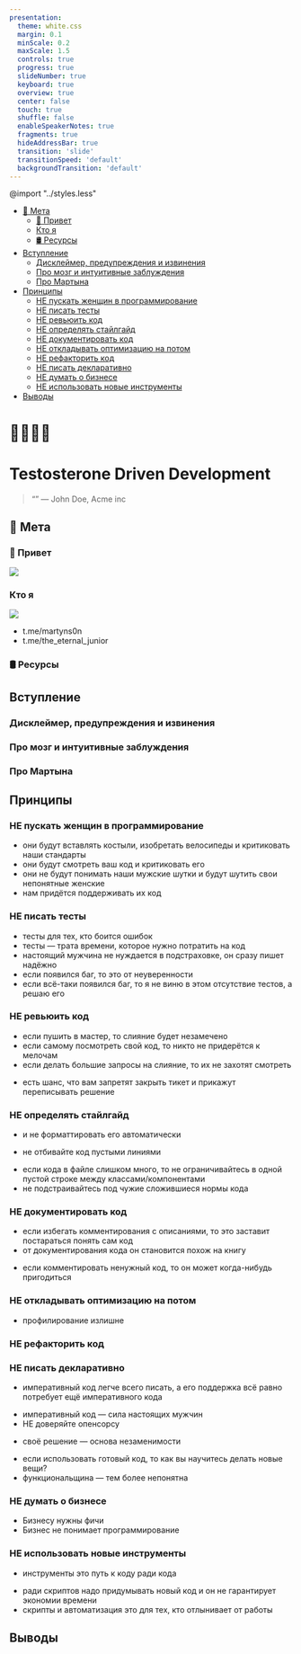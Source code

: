 ```yaml
---
presentation:
  theme: white.css
  margin: 0.1
  minScale: 0.2
  maxScale: 1.5
  controls: true
  progress: true
  slideNumber: true
  keyboard: true
  overview: true
  center: false
  touch: true
  shuffle: false
  enableSpeakerNotes: true
  fragments: true
  hideAddressBar: true
  transition: 'slide'
  transitionSpeed: 'default'
  backgroundTransition: 'default'
---
```


@import "../styles.less"

<!-- slide id="toc" -->

- [🧿 Мета](#-мета)
  - [🤚 Привет](#-привет)
  - [Кто я](#кто-я)
  - [🛢 Ресурсы](#-ресурсы)
- [Вступление](#вступление)
  - [Дисклеймер, предупреждения и извинения](#дисклеймер-предупреждения-и-извинения)
  - [Про мозг и интуитивные заблуждения](#про-мозг-и-интуитивные-заблуждения)
  - [Про Мартына](#про-мартына)
- [Принципы](#принципы)
  - [НЕ пускать женщин в программирование](#не-пускать-женщин-в-программирование)
  - [НЕ писать тесты](#не-писать-тесты)
  - [НЕ ревьюить код](#не-ревьюить-код)
  - [НЕ определять стайлгайд](#не-определять-стайлгайд)
  - [НЕ документировать код](#не-документировать-код)
  - [НЕ откладывать оптимизацию на потом](#не-откладывать-оптимизацию-на-потом)
  - [НЕ рефакторить код](#не-рефакторить-код)
  - [НЕ писать декларативно](#не-писать-декларативно)
  - [НЕ думать о бизнесе](#не-думать-о-бизнесе)
  - [НЕ использовать новые инструменты](#не-использовать-новые-инструменты)
- [Выводы](#выводы)

<!-- slide class="milestone" data-notes="" -->
# 💢🧔🏻💢
# Testosterone Driven Development

<!-- slide data-note="Цитата" -->

> “”
― John Doe, Acme inc

<!-- slide class="milestone" data-notes=""-->
## 🧿 Мета

<!-- slide id="hi" data-notes="Меня зовут Мартын и вы можете меня знать по таким докладам как «255 оттенков серого», «Не QWERTY единой» и «Слабость воли»"-->
### 🤚 Привет

![](../assets/troy-mccryre.png)

<!-- slide -->
### Кто я

![](../assets/m-i.jpg)

- t.me/martyns0n
- t.me/the_eternal_junior
<!-- TODO: add one more link -->

<!-- slide -->
### 🛢 Ресурсы

<!-- TODO: add resources -->
<!-- TODO: replace to materials in the end -->

<!-- slide -->
## Вступление

<!-- slide -->
### Дисклеймер, предупреждения и извинения
 
<!-- Этот доклад содержит перечисление худших практик программирования. Даже если в нём проглядывается усмешка, то только над самим собой.

Я стремлюсь показать, что лучшие практики зачастую остаются за пределами реальной применимости из-за заблуждений, страха и неосведомлённости. -->

<!-- slide -->
### Про мозг и интуитивные заблуждения

<!-- Я сторонник мнения, что наши мозги содержат в себе легаси-архитектуру. Она похожа на слоистую, но где полезная «бизнес-логика» сосредоточилась на внешнем слое, а в ядре у нас много методов, которые были необходимы сотни тысяч лет назад.

Мы придумываем элегантные абстракции и пишем красивый код, но иногда, в моменты усталости, перегруженности или болезни у проскакивают «животные» мысли: отрицание нового, агрессия к чужакам, боязнь за своё место, поспешность решений и так далее.

Если я опишу очевидные истины из книг — это будет вторично и скучно.

Большинство ложных выводов будет основываться на списке когнитивных искажений.
https://obraz.io/wp-content/uploads/2017/10/cognitive-bias-codex-ru.png -->
  
<!-- slide -->
### Про Мартына

<!-- - давайте попробуем заглянуть в разум человека, который пишет код не по книгам и курсам, а как научила жизнь
- я нашёл того, кто согласился поделиться своим опытом
- если вам покажется, что он местами прав, то это нормально, ведь в жизни без исключений не бывает. К сожалению или к счастью, в отдельных случаях отход от лучших практик приносит пользу.
- подобные единичные исключения могут случайно формировать ложные убеждения 
- если мы всегда следуем интуитивным выводам без размышлений над результатами, то проекты превращаются в тыкву, а программирование в рутину -->

<!-- slide -->
## Принципы
    
<!-- slide -->
### НЕ пускать женщин в программирование

- они будут вставлять костыли, изобретать велосипеды и критиковать наши стандарты
- они будут смотреть ваш код и критиковать его
- они не будут понимать наши мужские шутки и будут шутить свои непонятные женские
- нам придётся поддерживать их код

<!-- разве вам хочется переспрашивать куда они положили ваши методы -->
<!-- - они начнут вытеснять нас как только добъются равного соотношения полов в профессии
- они насытят рынок и охладят наши зарплаты -->

<!-- slide -->
### НЕ писать тесты

- тесты для тех, кто боится ошибок
- тесты — трата времени, которое нужно потратить на код
- настоящий мужчина не нуждается в подстраховке, он сразу пишет надёжно
- если появился баг, то это от неуверенности
- если всё-таки появился баг, то я не виню в этом отсутствие тестов, а решаю его
   
<!-- slide -->
### НЕ ревьюить код 

- если пушить в мастер, то слияние будет незамечено
- если самому посмотреть свой код, то никто не придерётся к мелочам
- если делать большие запросы на слияние, то их не захотят смотреть
<!-- Тыща строк изменений и вы почти невидимы -->
- есть шанс, что вам запретят закрыть тикет и прикажут переписывать решение

<!-- - если накопить побольше MR и смотреть их все одной пачкой, то так вы добьётесь желаемого пофигизма на ужасный код
- если сделать высокий порог входа при разворачивании вашего проекта, то вы отсеите слабых словно природа-мать
- давайте им разрабатывать полные куски функционала от и до, так они научатся ответственности за баги и за нечитаемую лапшу, которые наплодят -->

<!-- slide -->
### НЕ определять стайлгайд

- и не форматтировать его автоматически
<!-- - есть только один правильный стиль — адекватный, машина этого не поймёт -->
- не отбивайте код пустыми линиями
<!-- - те кому надо сами разберуться без проблем -->
- если кода в файле слишком много, то не ограничивайтесь в одной пустой строке между классами/компонентами
- не подстраивайтесь под чужие сложившиеся нормы кода
<!-- - вам потом это читать -->

<!-- - НЕ линтить код
    - НЕ считать сложность кода -->

  
<!-- slide -->
### НЕ документировать код

- если избегать комментирования с описаниями, то это заставит постараться понять сам код
- от документирования кода он становится похож на книгу
<!-- - если уж пишите, то НЕ пишите комментарии о коде абстрактно -->
<!-- это лишним не будет, а вам поможет понять что происходит -->
<!-- - текст в коде с описанием — это для любителей потом всё это почитать, а не для вас -->
- если комментировать ненужный код, то он может когда-нибудь пригодиться
<!-- - а придумывать его заного та ещё мука -->

<!-- slide -->
### НЕ откладывать оптимизацию на потом

- профилирование излишне

<!-- slide -->
### НЕ рефакторить код

<!-- - изоляция — трата времени -->
<!-- - переиспользование — трата времени -->
  
<!-- slide -->
### НЕ писать декларативно

- императивный код легче всего писать, а его поддержка всё равно потребует ещё императивного кода
<!-- - а чужой императивный код можно будет переписать на свой -->
- императивный код — сила настоящих мужчин
- НЕ доверяйте опенсорсу
<!-- - туда может писать кто угодно и демают они это сообща -->
- своё решение — основа незаменимости
<!-- - зачем вам использовать библиотеки, которым учат школьников на курсах? Они легко отберут ваше место
- тыща звёздочек — единственный гарант качества библиотеки -->
- если использовать готовый код, то как вы научитесь делать новые вещи?
- функциональщина — тем более непонятна

<!-- slide -->
### НЕ думать о бизнесе

- Бизнесу нужны фичи
- Бизнес не понимает программирование

<!-- slide -->
### НЕ использовать новые инструменты

- инструменты это путь к коду ради кода
<!-- 5 часов настраивать инструмент чтобы потом сделать 15-минутную задачу за 45 минут -->
- ради скриптов надо придумывать новый код и он не гарантирует экономии времени
- скрипты и автоматизация это для тех, кто отлынивает от работы
  
<!-- ### НЕ читать и НЕ слушать теоретиков программирования

- Расстрельный список книг
    - Refactoring
    - Extreme programming
    - Professional software development Steave Macconnell
    - The psychology of computer programming
    - The Mythical Man-Month
    - PeopleWare
    - Rapid Development
    - Software creativity Glass, Robert
- одной книги в год-два более чем достаточно -->

<!-- slide -->
## Выводы
